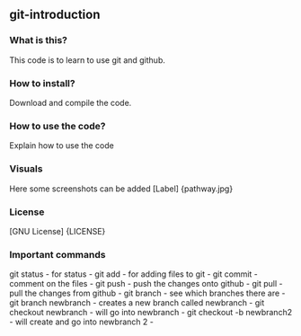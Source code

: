 ## git-introduction

### What is this? 
This code is to learn to use git and github.

### How to install?
Download and compile the code.

### How to use the code? 
Explain how to use the code 

### Visuals
Here some screenshots can be added 
[Label] {pathway.jpg}

### License 
[GNU License] {LICENSE}

### Important commands
git status - for status - 
git add - for adding files to git -
git commit - comment on the files -
git push - push the changes onto github - 
git pull - pull the changes from github -
git branch - see which branches there are - 
git branch newbranch - creates a new branch called newbranch - 
git checkout newbranch - will go into newbranch - 
git checkout -b newbranch2 - will create and go into newbranch 2 -
